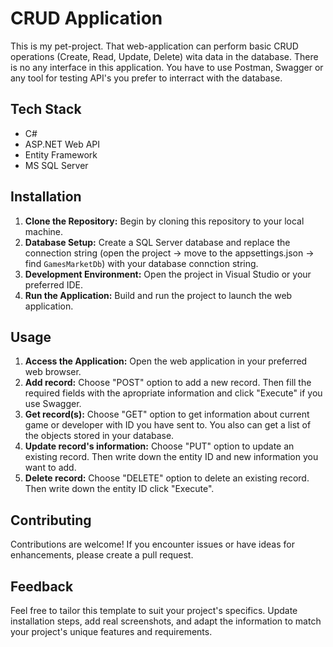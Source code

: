 # CRUD Application

This is my pet-project. That web-application can perform basic CRUD operations (Create, Read, Update, Delete) wita data in the database. There is no any interface in this application. You have to use Postman, Swagger or any tool for testing API's you prefer to interract with the database.

## Tech Stack

- C#
- ASP.NET Web API
- Entity Framework
- MS SQL Server

## Installation

1. **Clone the Repository:** Begin by cloning this repository to your local machine.
2. **Database Setup:** Create a SQL Server database and replace the connection string (open the project -> move to the appsettings.json -> find `GamesMarketDb`) with your database connction string.
3. **Development Environment:** Open the project in Visual Studio or your preferred IDE.
4. **Run the Application:** Build and run the project to launch the web application.

## Usage

1. **Access the Application:** Open the web application in your preferred web browser.
2. **Add record:** Choose "POST" option to add a new record. Then fill the required fields with the apropriate information and click "Execute" if you use Swagger.
3. **Get record(s):** Choose "GET" option to get information about current game or developer with ID you have sent to. You also can get a list of the objects stored in your database.
4. **Update record's information:** Choose "PUT" option to update an existing record. Then write down the entity ID and new information you want to add.
5. **Delete record:** Choose "DELETE" option to delete an existing record. Then write down the entity ID click "Execute".

## Contributing

Contributions are welcome! If you encounter issues or have ideas for enhancements, please create a pull request.

## Feedback

Feel free to tailor this template to suit your project's specifics. Update installation steps, add real screenshots, and adapt the information to match your project's unique features and requirements.
